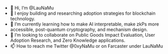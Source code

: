 - 👋 Hi, I’m @LauNaMu
- 👀 I enjoy building and researching adoption strategies for blockchain technology. 
- 🌱 I’m currently learning how to make AI interpretable, make zkPs more accessible, post-quantum cryptography, and mechanism design.
- 💞️ I’m looking to collaborate on Public Goods Impact Evaluation, User Adoption Research, and Zero Knowledge applications.
- 📫 How to reach me Twitter @0xyNaMu or on Farcaster under LauNaMu

<!---
0xyNaMu/0xyNaMu is a ✨ special ✨ repository because its `README.md` (this file) appears on your GitHub profile.
You can click the Preview link to take a look at your changes.
--->
